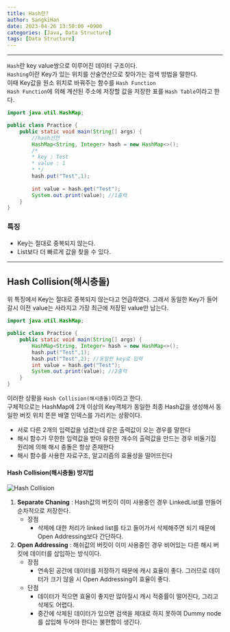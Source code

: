 ```yaml
---
title: Hash란?
author: SangkiHan
date: 2023-04-26 13:50:00 +0900
categories: [Java, Data Structure]
tags: [Data Structure]
---
```


------------

````Hash````란 key value쌍으로 이루어진 데이터 구조이다.  
````Hashing````이란 Key가 있는 위치를 산술연산으로 찾아가는 검색 방법을 말한다.  
이때 Key값을 원소 위치로 바꿔주는 함수를 ````Hash Function````  
````Hash Function````에 의해 계산된 주소에 저장할 값을 저장한 표를 ````Hash Table````이라고 한다.


``` java
import java.util.HashMap;

public class Practice {
    public static void main(String[] args) {
        //hash선언
        HashMap<String, Integer> hash = new HashMap<>();
        /*
        * key : Test
        * value : 1
        * */
        hash.put("Test",1);
        
        int value = hash.get("Test");
        System.out.print(value); //1출력
    }
}
```

### 특징
+   Key는 절대로 중복되지 않는다.
+   List보다 더 빠르게 값을 찾을 수 있다.

------------
## Hash Collision(해시충돌)
위 특징에서 Key는 절대로 중복되지 않는다고 언급하였다. 그래서 동일한 Key가 들어갈시 이전 value는 사라지고 가장 최근에 저장된 value만 남는다.
``` java
import java.util.HashMap;

public class Practice {
    public static void main(String[] args) {
        HashMap<String, Integer> hash = new HashMap<>();
        hash.put("Test",1);
        hash.put("Test",2); //동일한 key로 입력
        int value = hash.get("Test");
        System.out.print(value); //2출력
    }
}
```

이러한 상황을 ````Hash Collision(해시충돌)````이라고 한다.  
구체적으로는 HashMap에 2개 이상의 Key객체가 동일한 최종 Hash값을 생성해서 동일한 버킷 위치 똔믄 배열 인덱스를 가리키는 상황이다.

+   서로 다른 2개의 입력값을 넘겼는데 같은 출력값이 오는 경우를 말한다
+   해시 함수가 무한한 입력값을 받아 유한한 개수의 출력값을 만드는 경우 비둘기집 원리에 의해 해시 충돌은 항상 존재한다
+   해시 함수를 사용한 자료구조, 알고리즘의 효율성을 떨어뜨린다

#### Hash Collision(해시충돌) 방지법

![Hash Collision](/assets/img/post/2023-04-26-hash/hashComplete.PNG)

1.  **Separate Chaning** : Hash값의 버킷이 이미 사용중인 경우 LinkedList를 만들어 순차적으로 저장한다.
    -   장점 
        +   삭제에 대한 처리가 linked list를 타고 들어가서 삭제해주면 되기 때문에 Open Addressing보다 간단하다.
2.  **Open Addressing** : 해쉬값의 버킷이 이미 사용중인 경우 비어있는 다른 해시 버킷에 데이터를 삽입하는 방식이다.  
    -   장점 
        +   연속된 공간에 데이터를 저장하기 때문에 캐시 효율이 좋다. 그러므로 데이터가 크기 않을 시 Open Addressing이 효율이 좋다.  
    -   단점
        +   데이터가 적으면 효율이 좋지만 많아질시 캐시 적중률이 떨어진다, 그리고 삭제도 어렵다.
        +   중간에 삭제된 데이터가 있으면 검색을 제대로 하지 못하여 Dummy node를 삽입해 두어야 한다는 불편함이 생긴다.